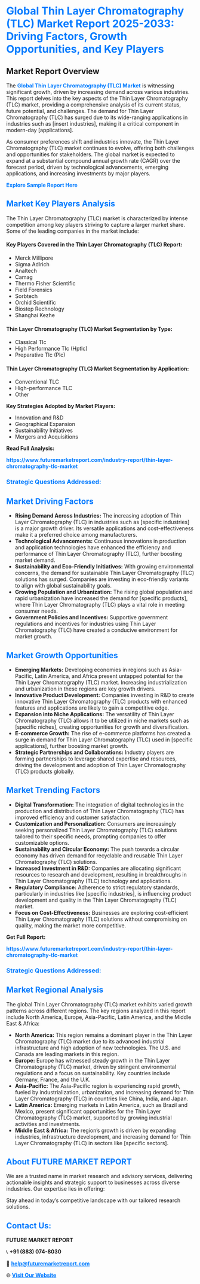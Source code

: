 <h1 style="color: #007BFF;">Global Thin Layer Chromatography (TLC) Market Report 2025-2033: Driving Factors, Growth Opportunities, and Key Players</h1>

<section id="overview">
<h2>Market Report Overview</h2>
<p>The <a href="https://www.futuremarketreport.com/industry-report/thin-layer-chromatography-tlc-market" style="color: #007BFF; text-decoration: none;"><strong>Global Thin Layer Chromatography (TLC) Market</strong></a> is witnessing significant growth, driven by increasing demand across various industries. This report delves into the key aspects of the Thin Layer Chromatography (TLC) market, providing a comprehensive analysis of its current status, future potential, and challenges. The demand for Thin Layer Chromatography (TLC) has surged due to its wide-ranging applications in industries such as [insert industries], making it a critical component in modern-day [applications].</p>
<p>As consumer preferences shift and industries innovate, the Thin Layer Chromatography (TLC) market continues to evolve, offering both challenges and opportunities for stakeholders. The global market is expected to expand at a substantial compound annual growth rate (CAGR) over the forecast period, driven by technological advancements, emerging applications, and increasing investments by major players.</p>
</section>

<section id="overview">
<p><a href="https://www.futuremarketreport.com/request-sample/reportId=91545" style="color: #007BFF; text-decoration: none;"><strong>Explore Sample Report Here</strong></a></p>
</section>

<section id="key-players">
<h2 style="color: #007BFF;">Market Key Players Analysis</h2>
<p>The Thin Layer Chromatography (TLC) market is characterized by intense competition among key players striving to capture a larger market share. Some of the leading companies in the market include:</p>
<h4>Key Players Covered in the Thin Layer Chromatography (TLC) Report:</h4>
<ul><li>Merck Millipore</li><li>Sigma Adlrich</li><li>Analtech</li><li>Camag</li><li>Thermo Fisher Scientific</li><li>Field Forensics</li><li>Sorbtech</li><li>Orchid Scientific</li><li>Biostep Rechnology</li><li>Shanghai Kezhe</li></ul>
<h4>Thin Layer Chromatography (TLC) Market Segmentation by Type:</h4>
<ul><li>Classical Tlc</li><li>High Performance Tlc (Hptlc)</li><li>Preparative Tlc (Plc)</li></ul>

<h4>Thin Layer Chromatography (TLC) Market Segmentation by Application:</h4>
<ul><li>Conventional TLC</li><li>High-performance TLC</li><li>Other</li></ul>
<p><strong>Key Strategies Adopted by Market Players:</strong></p>
<ul>
<li>Innovation and R&D</li>
<li>Geographical Expansion</li>
<li>Sustainability Initiatives</li>
<li>Mergers and Acquisitions</li>
</ul>
</section>

<section>
<p><strong>Read Full Analysis: </strong></p><a href="https://www.futuremarketreport.com/industry-report/thin-layer-chromatography-tlc-market" style="color: #007BFF; text-decoration: none;"><strong>https://www.futuremarketreport.com/industry-report/thin-layer-chromatography-tlc-market</strong></a>
<h3 style="color: #007BFF;">Strategic Questions Addressed:</h3>
</section>

<section id="driving-factors">
<h2 style="color: #007BFF;">Market Driving Factors</h2>
<ul>
<li><strong>Rising Demand Across Industries:</strong> The increasing adoption of Thin Layer Chromatography (TLC) in industries such as [specific industries] is a major growth driver. Its versatile applications and cost-effectiveness make it a preferred choice among manufacturers.</li>
<li><strong>Technological Advancements:</strong> Continuous innovations in production and application technologies have enhanced the efficiency and performance of Thin Layer Chromatography (TLC), further boosting market demand.</li>
<li><strong>Sustainability and Eco-Friendly Initiatives:</strong> With growing environmental concerns, the demand for sustainable Thin Layer Chromatography (TLC) solutions has surged. Companies are investing in eco-friendly variants to align with global sustainability goals.</li>
<li><strong>Growing Population and Urbanization:</strong> The rising global population and rapid urbanization have increased the demand for [specific products], where Thin Layer Chromatography (TLC) plays a vital role in meeting consumer needs.</li>
<li><strong>Government Policies and Incentives:</strong> Supportive government regulations and incentives for industries using Thin Layer Chromatography (TLC) have created a conducive environment for market growth.</li>
</ul>
</section>

<section id="growth-opportunities">
<h2 style="color: #007BFF;">Market Growth Opportunities</h2>
<ul>
<li><strong>Emerging Markets:</strong> Developing economies in regions such as Asia-Pacific, Latin America, and Africa present untapped potential for the Thin Layer Chromatography (TLC) market. Increasing industrialization and urbanization in these regions are key growth drivers.</li>
<li><strong>Innovative Product Development:</strong> Companies investing in R&D to create innovative Thin Layer Chromatography (TLC) products with enhanced features and applications are likely to gain a competitive edge.</li>
<li><strong>Expansion into Niche Applications:</strong> The versatility of Thin Layer Chromatography (TLC) allows it to be utilized in niche markets such as [specific niches], creating opportunities for growth and diversification.</li>
<li><strong>E-commerce Growth:</strong> The rise of e-commerce platforms has created a surge in demand for Thin Layer Chromatography (TLC) used in [specific applications], further boosting market growth.</li>
<li><strong>Strategic Partnerships and Collaborations:</strong> Industry players are forming partnerships to leverage shared expertise and resources, driving the development and adoption of Thin Layer Chromatography (TLC) products globally.</li>
</ul>
</section>

<section id="trending-factors">
<h2 style="color: #007BFF;">Market Trending Factors</h2>
<ul>
<li><strong>Digital Transformation:</strong> The integration of digital technologies in the production and distribution of Thin Layer Chromatography (TLC) has improved efficiency and customer satisfaction.</li>
<li><strong>Customization and Personalization:</strong> Consumers are increasingly seeking personalized Thin Layer Chromatography (TLC) solutions tailored to their specific needs, prompting companies to offer customizable options.</li>
<li><strong>Sustainability and Circular Economy:</strong> The push towards a circular economy has driven demand for recyclable and reusable Thin Layer Chromatography (TLC) solutions.</li>
<li><strong>Increased Investment in R&D:</strong> Companies are allocating significant resources to research and development, resulting in breakthroughs in Thin Layer Chromatography (TLC) technology and applications.</li>
<li><strong>Regulatory Compliance:</strong> Adherence to strict regulatory standards, particularly in industries like [specific industries], is influencing product development and quality in the Thin Layer Chromatography (TLC) market.</li>
<li><strong>Focus on Cost-Effectiveness:</strong> Businesses are exploring cost-efficient Thin Layer Chromatography (TLC) solutions without compromising on quality, making the market more competitive.</li>
</ul>
</section>

<section>
<p><strong>Get Full Report: </strong></p><a href="https://www.futuremarketreport.com/industry-report/thin-layer-chromatography-tlc-market" style="color: #007BFF; text-decoration: none;"><strong>https://www.futuremarketreport.com/industry-report/thin-layer-chromatography-tlc-market</strong></a>
<h3 style="color: #007BFF;">Strategic Questions Addressed:</h3>
</section>


<section id="regional-analysis">
<h2 style="color: #007BFF;">Market Regional Analysis</h2>
<p>The global Thin Layer Chromatography (TLC) market exhibits varied growth patterns across different regions. The key regions analyzed in this report include North America, Europe, Asia-Pacific, Latin America, and the Middle East & Africa:</p>
<ul>
<li><strong>North America:</strong> This region remains a dominant player in the Thin Layer Chromatography (TLC) market due to its advanced industrial infrastructure and high adoption of new technologies. The U.S. and Canada are leading markets in this region.</li>
<li><strong>Europe:</strong> Europe has witnessed steady growth in the Thin Layer Chromatography (TLC) market, driven by stringent environmental regulations and a focus on sustainability. Key countries include Germany, France, and the U.K.</li>
<li><strong>Asia-Pacific:</strong> The Asia-Pacific region is experiencing rapid growth, fueled by industrialization, urbanization, and increasing demand for Thin Layer Chromatography (TLC) in countries like China, India, and Japan.</li>
<li><strong>Latin America:</strong> Emerging markets in Latin America, such as Brazil and Mexico, present significant opportunities for the Thin Layer Chromatography (TLC) market, supported by growing industrial activities and investments.</li>
<li><strong>Middle East & Africa:</strong> The region’s growth is driven by expanding industries, infrastructure development, and increasing demand for Thin Layer Chromatography (TLC) in sectors like [specific sectors].</li>
</ul>
</section>

<footer>
<h2 style="color: #007BFF;">About FUTURE MARKET REPORT</h2>
<p>We are a trusted name in market research and advisory services, delivering actionable insights and strategic support to businesses across diverse industries. Our expertise lies in offering:</p>

<p>Stay ahead in today’s competitive landscape with our tailored research solutions.</p>

<h2 style="color: #007BFF;">Contact Us:</h2>
<p><strong>FUTURE MARKET REPORT</strong></p>
<p>📞 <strong>+91 (883) 074-8030</strong></p>
<p>📧 <strong><a href="mailto:help@futuremarketreport.com" style="color: #007BFF;">help@futuremarketreport.com</a></strong></p>
<p>🌐 <strong><a href="https://www.futuremarketreport.com/" style="color: #007BFF;">Visit Our Website</a></strong></p>
</footer>